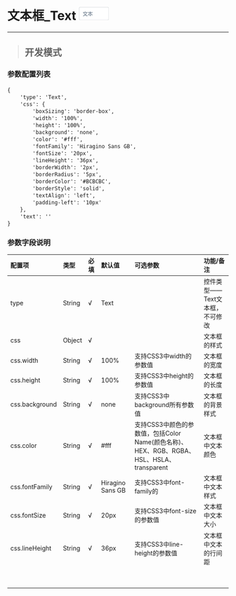 # 文本框\_Text ![](/assets/text.png)

---

> ## 开发模式

### 参数配置列表

```
{
    'type': 'Text',
    'css': {
        'boxSizing': 'border-box',
        'width': '100%',
        'height': '100%',
        'background': 'none',
        'color': '#fff',
        'fontFamily': 'Hiragino Sans GB',
        'fontSize': '20px',
        'lineHeight': '36px',
        'borderWidth': '2px',
        'borderRadius': '5px',
        'borderColor': '#BCBCBC',
        'borderStyle': 'solid',
        'textAlign': 'left',
        'padding-left': '10px'
    },
    'text': ''
}
```

### 参数字段说明

| 配置项 | 类型 | 必填 | 默认值 | 可选参数 | 功能/备注 |
| :--- | :--- | :--- | :--- | :--- | :--- |
| type | String | √ | Text |  | 控件类型——Text文本框，不可修改 |
| css | Object | √ |  |  | 文本框的样式 |
| css.width | String | √ | 100% | 支持CSS3中width的参数值 | 文本框的宽度 |
| css.height | String | √ | 100% | 支持CSS3中height的参数值 | 文本框的长度 |
| css.background | String | √ | none | 支持CSS3中background所有参数值 | 文本框的背景样式 |
| css.color | String | √ | \#fff | 支持CSS3中颜色的参数值，包括Color Name\(颜色名称\)、HEX、RGB、RGBA、HSL、HSLA、transparent | 文本框中文本颜色 |
| css.fontFamily | String | √ | Hiragino Sans GB | 支持CSS3中font-family的 | 文本框中文本样式 |
| css.fontSize | String | √ | 20px | 支持CSS3中font-size的参数值 | 文本框中文本大小 |
| css.lineHeight | String | √ | 36px | 支持CSS3中line-height的参数值 | 文本框中文本的行间距 |
|  |  |  |  |  |  |
|  |  |  |  |  |  |
|  |  |  |  |  |  |
|  |  |  |  |  |  |
|  |  |  |  |  |  |
|  |  |  |  |  |  |
|  |  |  |  |  |  |
|  |  |  |  |  |  |
|  |  |  |  |  |  |



